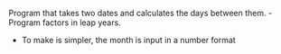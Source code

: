 Program that takes two dates and calculates the days between them. -Program factors in leap years. 
- To make is simpler, the month is input in a number format
